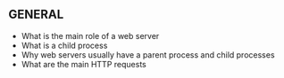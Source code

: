 ## GENERAL
- What is the main role of a web server
- What is a child process
- Why web servers usually have a parent process and child processes
- What are the main HTTP requests
